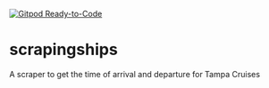 [![Gitpod Ready-to-Code](https://img.shields.io/badge/Gitpod-Ready--to--Code-blue?logo=gitpod)](https://gitpod.io/#https://github.com/hortinstein/scrapingships) 

# scrapingships
A scraper to get the time of arrival and departure for Tampa Cruises
